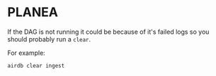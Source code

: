 # PLANEA

If the DAG is not running it could be because of it's failed logs so you should probably run a `clear`.

For example:

```{bash}
airdb clear ingest
```
